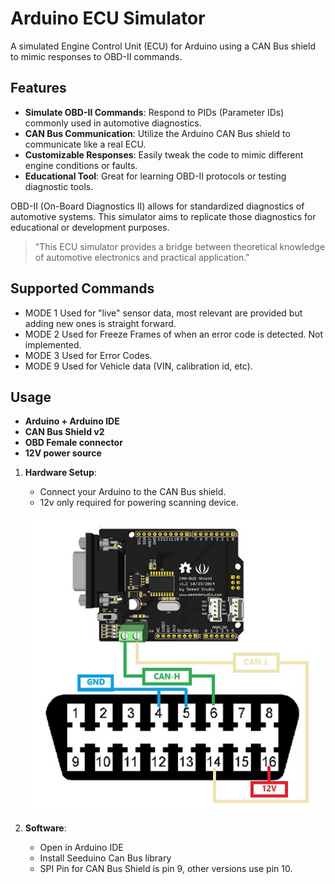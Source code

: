 # Arduino ECU Simulator

A simulated Engine Control Unit (ECU) for Arduino using a CAN Bus shield to mimic responses to OBD-II commands.


## Features

- **Simulate OBD-II Commands**: Respond to PIDs (Parameter IDs) commonly used in automotive diagnostics.
- **CAN Bus Communication**: Utilize the Arduino CAN Bus shield to communicate like a real ECU.
- **Customizable Responses**: Easily tweak the code to mimic different engine conditions or faults.
- **Educational Tool**: Great for learning OBD-II protocols or testing diagnostic tools.

OBD-II (On-Board Diagnostics II) allows for standardized diagnostics of automotive systems. This simulator aims to replicate those diagnostics for educational or development purposes.

> "This ECU simulator provides a bridge between theoretical knowledge of automotive electronics and practical application."

## Supported Commands

-  MODE 1 Used for "live" sensor data, most relevant are provided but adding new ones is straight forward.
- MODE 2  Used for Freeze Frames of when an error code is detected. Not implemented.
- MODE 3 Used for Error Codes.
- MODE 9 Used for Vehicle data (VIN, calibration id, etc).


## Usage

- **Arduino + Arduino IDE**
- **CAN Bus Shield v2**
- **OBD Female connector**
- **12V power source**


1. **Hardware Setup**:
   - Connect your Arduino to the CAN Bus shield.
   - 12v only required for powering scanning device.
   
   ![alt text](diagram.jpg)

2. **Software**:

   - Open in Arduino IDE
   - Install Seeduino Can Bus library
   - SPI Pin for CAN Bus Shield is pin 9, other versions use pin 10.
